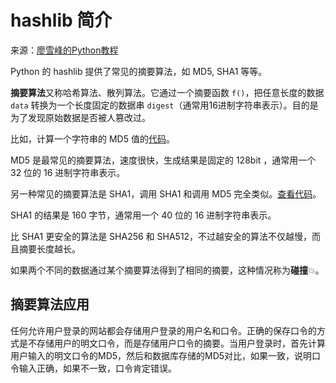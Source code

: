 # hashlib 简介

来源：[廖雪峰的Python教程](http://www.liaoxuefeng.com/wiki/0014316089557264a6b348958f449949df42a6d3a2e542c000/0014319556588648dd1fb0047a34d0c945ee33e8f4c90cc000)

Python 的 hashlib 提供了常见的摘要算法，如 MD5, SHA1 等等。

**摘要算法**又称哈希算法、散列算法。它通过一个摘要函数 `f()`，把任意长度的数据 `data` 转换为一个长度固定的数据串 `digest`（通常用16进制字符串表示）。目的是为了发现原始数据是否被人篡改过。

比如，计算一个字符串的 MD5 值的[代码](../../scripts/hashlib/use_md5.py)。

MD5 是最常见的摘要算法，速度很快，生成结果是固定的 128bit ，通常用一个 32 位的 16 进制字符串表示。

另一种常见的摘要算法是 SHA1，调用 SHA1 和调用 MD5 完全类似。[查看代码](../../scripts/hashlib/use_sha1.py)。

SHA1 的结果是 160 字节，通常用一个 40 位的 16 进制字符串表示。

比 SHA1 更安全的算法是 SHA256 和 SHA512，不过越安全的算法不仅越慢，而且摘要长度越长。

如果两个不同的数据通过某个摘要算法得到了相同的摘要，这种情况称为**碰撞**:collision:。

## 摘要算法应用

任何允许用户登录的网站都会存储用户登录的用户名和口令。正确的保存口令的方式是不存储用户的明文口令，而是存储用户口令的摘要。当用户登录时，首先计算用户输入的明文口令的MD5，然后和数据库存储的MD5对比，如果一致，说明口令输入正确，如果不一致，口令肯定错误。